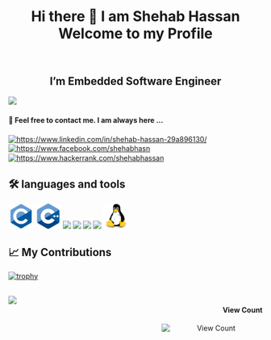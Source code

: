 <!-- "Header" -->
  ### <h1 align="center"> Hi there 👋 I am Shehab Hassan  Welcome to my Profile</h1>
  <br /> 
 <h2 align='center' > I’m Embedded Software Engineer  </h2>  
<a target="_blank" href="https://mkpang.space/"><img width="500" align="centre" src="https://user-images.githubusercontent.com/58518192/87162442-bf3e8180-c2e7-11ea-9f2a-53a50306b7ce.gif"></a>

 <br>
<h4 align="left">📝 Feel free to contact me. I am always here ...</h4>
<a href="https://www.linkedin.com/in/shehab-hassan-29a896130/" target="blank"><img align="center" src="https://raw.githubusercontent.com/rahuldkjain/github-profile-readme-generator/master/src/images/icons/Social/linked-in-alt.svg" alt="https://www.linkedin.com/in/shehab-hassan-29a896130/" height="30" width="40" /></a>
<a href="https://www.facebook.com/shehabhasn" target="blank"><img align="center" src="https://raw.githubusercontent.com/rahuldkjain/github-profile-readme-generator/master/src/images/icons/Social/facebook.svg" alt="https://www.facebook.com/shehabhasn" height="30" width="40" /></a>
<a href="https://www.hackerrank.com/shehabhassan" target="blank"> <img align="center" src="https://raw.githubusercontent.com/rahuldkjain/github-profile-readme-generator/master/src/images/icons/Social/hackerrank.svg" alt="https://www.hackerrank.com/shehabhassan" height="30" width="40" /></a> 
</p>

## 🛠️ languages and tools
<code><img height="50" src="https://raw.githubusercontent.com/devicons/devicon/master/icons/c/c-original.svg"></code> <code><img height="50" src="https://raw.githubusercontent.com/devicons/devicon/master/icons/cplusplus/cplusplus-original.svg"></code> <code><img height="50" src="https://www.vectorlogo.zone/logos/git-scm/git-scm-icon.svg"></code> <code><img height="50" src="https://user-images.githubusercontent.com/674621/71187801-14e60a80-2280-11ea-94c9-e56576f76baf.png"></code> <code><img height="50" src="https://upload.wikimedia.org/wikipedia/commons/thumb/6/69/Notepad%2B%2B_Logo.svg/2367px-Notepad%2B%2B_Logo.svg.png"></code> <code><img height="50" src="https://www.devopsschool.com/trainer/assets/images/makefiles-logo.png"></code> <code><img height="50" src="https://raw.githubusercontent.com/devicons/devicon/master/icons/linux/linux-original.svg"> </code>
<!-- Footer -->

## 📈 My Contributions <br>
[![trophy](https://github-profile-trophy.vercel.app/?username=shehabhassan)](https://github.com/ryo-ma/github-profile-trophy)

<div align="center">
  
<br />
<tr>
    <td>
      <a href=#><img src = "https://github.com/shehabhassan/shehabhassan/assets/50132313/364a0c24-532a-4c86-998a-0ab17e74fb57"  align="left" width = "200" > </a>
      <h4 align="right">View Count</h4>
     <a href=#><img src="https://profile-counter.glitch.me/shehabhassan/count.svg" alt="View Count" width="200" align="right"></a>
    </td>
</tr>
